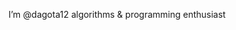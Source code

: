  I’m @dagota12 
algorithms & programming enthusiast

<!---
dagota12/dagota12 is a ✨ special ✨ repository because its `README.md` (this file) appears on your GitHub profile.
You can click the Preview link to take a look at your changes.
--->
